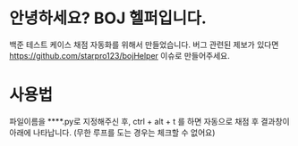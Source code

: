 # 안녕하세요? BOJ 헬퍼입니다.

백준 테스트 케이스 채점 자동화를 위해서 만들었습니다.
버그 관련된 제보가 있다면
https://github.com/starpro123/bojHelper 이슈로 만들어주세요.

# 사용법

파일이름을 \*\*\*\*.py로 지정해주신 후,
ctrl + alt + t 를 하면 자동으로 채점 후 결과창이 아래에 나타납니다.
(무한 루프를 도는 경우는 체크할 수 없어요)
